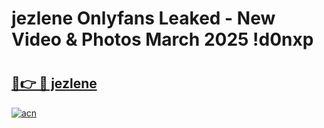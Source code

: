 # jezlene Onlyfans Leaked - New Video & Photos March 2025 !d0nxp

# <h2><a href="https://c2bw3e.iuczelnia.edu.pl?title=jezlene&ref=d0nxp">🔗👉 🔴 jezlene</a></h2>

[![acn](https://github.com/user-attachments/assets/0f9c940e-d8b0-45ae-aac7-cd30a18b3e1c)](https://c2bw3e.iuczelnia.edu.pl?title=jezlene&ref=d0nxp)

